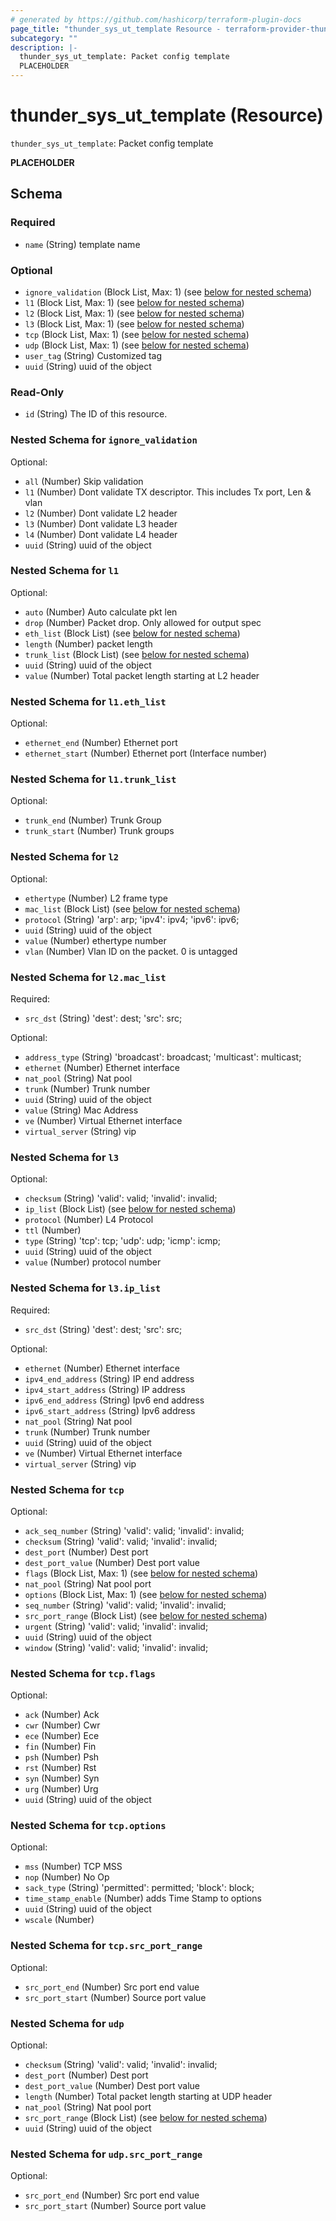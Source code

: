 ```yaml
---
# generated by https://github.com/hashicorp/terraform-plugin-docs
page_title: "thunder_sys_ut_template Resource - terraform-provider-thunder"
subcategory: ""
description: |-
  thunder_sys_ut_template: Packet config template
  PLACEHOLDER
---
```


# thunder_sys_ut_template (Resource)

`thunder_sys_ut_template`: Packet config template

__PLACEHOLDER__



<!-- schema generated by tfplugindocs -->
## Schema

### Required

- `name` (String) template name

### Optional

- `ignore_validation` (Block List, Max: 1) (see [below for nested schema](#nestedblock--ignore_validation))
- `l1` (Block List, Max: 1) (see [below for nested schema](#nestedblock--l1))
- `l2` (Block List, Max: 1) (see [below for nested schema](#nestedblock--l2))
- `l3` (Block List, Max: 1) (see [below for nested schema](#nestedblock--l3))
- `tcp` (Block List, Max: 1) (see [below for nested schema](#nestedblock--tcp))
- `udp` (Block List, Max: 1) (see [below for nested schema](#nestedblock--udp))
- `user_tag` (String) Customized tag
- `uuid` (String) uuid of the object

### Read-Only

- `id` (String) The ID of this resource.

<a id="nestedblock--ignore_validation"></a>
### Nested Schema for `ignore_validation`

Optional:

- `all` (Number) Skip validation
- `l1` (Number) Dont validate TX descriptor. This includes Tx port, Len & vlan
- `l2` (Number) Dont validate L2 header
- `l3` (Number) Dont validate L3 header
- `l4` (Number) Dont validate L4 header
- `uuid` (String) uuid of the object


<a id="nestedblock--l1"></a>
### Nested Schema for `l1`

Optional:

- `auto` (Number) Auto calculate pkt len
- `drop` (Number) Packet drop. Only allowed for output spec
- `eth_list` (Block List) (see [below for nested schema](#nestedblock--l1--eth_list))
- `length` (Number) packet length
- `trunk_list` (Block List) (see [below for nested schema](#nestedblock--l1--trunk_list))
- `uuid` (String) uuid of the object
- `value` (Number) Total packet length starting at L2 header

<a id="nestedblock--l1--eth_list"></a>
### Nested Schema for `l1.eth_list`

Optional:

- `ethernet_end` (Number) Ethernet port
- `ethernet_start` (Number) Ethernet port (Interface number)


<a id="nestedblock--l1--trunk_list"></a>
### Nested Schema for `l1.trunk_list`

Optional:

- `trunk_end` (Number) Trunk Group
- `trunk_start` (Number) Trunk groups



<a id="nestedblock--l2"></a>
### Nested Schema for `l2`

Optional:

- `ethertype` (Number) L2 frame type
- `mac_list` (Block List) (see [below for nested schema](#nestedblock--l2--mac_list))
- `protocol` (String) 'arp': arp; 'ipv4': ipv4; 'ipv6': ipv6;
- `uuid` (String) uuid of the object
- `value` (Number) ethertype number
- `vlan` (Number) Vlan ID on the packet. 0 is untagged

<a id="nestedblock--l2--mac_list"></a>
### Nested Schema for `l2.mac_list`

Required:

- `src_dst` (String) 'dest': dest; 'src': src;

Optional:

- `address_type` (String) 'broadcast': broadcast; 'multicast': multicast;
- `ethernet` (Number) Ethernet interface
- `nat_pool` (String) Nat pool
- `trunk` (Number) Trunk number
- `uuid` (String) uuid of the object
- `value` (String) Mac Address
- `ve` (Number) Virtual Ethernet interface
- `virtual_server` (String) vip



<a id="nestedblock--l3"></a>
### Nested Schema for `l3`

Optional:

- `checksum` (String) 'valid': valid; 'invalid': invalid;
- `ip_list` (Block List) (see [below for nested schema](#nestedblock--l3--ip_list))
- `protocol` (Number) L4 Protocol
- `ttl` (Number)
- `type` (String) 'tcp': tcp; 'udp': udp; 'icmp': icmp;
- `uuid` (String) uuid of the object
- `value` (Number) protocol number

<a id="nestedblock--l3--ip_list"></a>
### Nested Schema for `l3.ip_list`

Required:

- `src_dst` (String) 'dest': dest; 'src': src;

Optional:

- `ethernet` (Number) Ethernet interface
- `ipv4_end_address` (String) IP end address
- `ipv4_start_address` (String) IP address
- `ipv6_end_address` (String) Ipv6 end address
- `ipv6_start_address` (String) Ipv6 address
- `nat_pool` (String) Nat pool
- `trunk` (Number) Trunk number
- `uuid` (String) uuid of the object
- `ve` (Number) Virtual Ethernet interface
- `virtual_server` (String) vip



<a id="nestedblock--tcp"></a>
### Nested Schema for `tcp`

Optional:

- `ack_seq_number` (String) 'valid': valid; 'invalid': invalid;
- `checksum` (String) 'valid': valid; 'invalid': invalid;
- `dest_port` (Number) Dest port
- `dest_port_value` (Number) Dest port value
- `flags` (Block List, Max: 1) (see [below for nested schema](#nestedblock--tcp--flags))
- `nat_pool` (String) Nat pool port
- `options` (Block List, Max: 1) (see [below for nested schema](#nestedblock--tcp--options))
- `seq_number` (String) 'valid': valid; 'invalid': invalid;
- `src_port_range` (Block List) (see [below for nested schema](#nestedblock--tcp--src_port_range))
- `urgent` (String) 'valid': valid; 'invalid': invalid;
- `uuid` (String) uuid of the object
- `window` (String) 'valid': valid; 'invalid': invalid;

<a id="nestedblock--tcp--flags"></a>
### Nested Schema for `tcp.flags`

Optional:

- `ack` (Number) Ack
- `cwr` (Number) Cwr
- `ece` (Number) Ece
- `fin` (Number) Fin
- `psh` (Number) Psh
- `rst` (Number) Rst
- `syn` (Number) Syn
- `urg` (Number) Urg
- `uuid` (String) uuid of the object


<a id="nestedblock--tcp--options"></a>
### Nested Schema for `tcp.options`

Optional:

- `mss` (Number) TCP MSS
- `nop` (Number) No Op
- `sack_type` (String) 'permitted': permitted; 'block': block;
- `time_stamp_enable` (Number) adds Time Stamp to options
- `uuid` (String) uuid of the object
- `wscale` (Number)


<a id="nestedblock--tcp--src_port_range"></a>
### Nested Schema for `tcp.src_port_range`

Optional:

- `src_port_end` (Number) Src port end value
- `src_port_start` (Number) Source port value



<a id="nestedblock--udp"></a>
### Nested Schema for `udp`

Optional:

- `checksum` (String) 'valid': valid; 'invalid': invalid;
- `dest_port` (Number) Dest port
- `dest_port_value` (Number) Dest port value
- `length` (Number) Total packet length starting at UDP header
- `nat_pool` (String) Nat pool port
- `src_port_range` (Block List) (see [below for nested schema](#nestedblock--udp--src_port_range))
- `uuid` (String) uuid of the object

<a id="nestedblock--udp--src_port_range"></a>
### Nested Schema for `udp.src_port_range`

Optional:

- `src_port_end` (Number) Src port end value
- `src_port_start` (Number) Source port value


